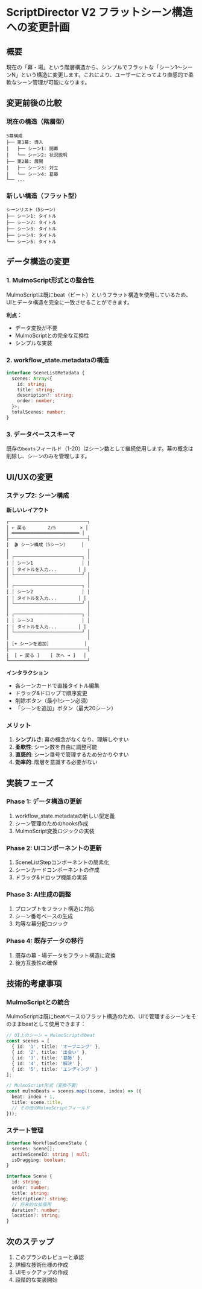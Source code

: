 # ScriptDirector V2 フラットシーン構造への変更計画

## 概要

現在の「幕・場」という階層構造から、シンプルでフラットな「シーン1〜シーンN」という構造に変更します。これにより、ユーザーにとってより直感的で柔軟なシーン管理が可能になります。

## 変更前後の比較

### 現在の構造（階層型）
```
5幕構成
├── 第1幕: 導入
│   ├── シーン1: 開幕
│   └── シーン2: 状況説明
├── 第2幕: 展開
│   ├── シーン3: 対立
│   └── シーン4: 葛藤
└── ...
```

### 新しい構造（フラット型）
```
シーンリスト（5シーン）
├── シーン1: タイトル
├── シーン2: タイトル
├── シーン3: タイトル
├── シーン4: タイトル
└── シーン5: タイトル
```

## データ構造の変更

### 1. MulmoScript形式との整合性

MulmoScriptは既にbeat（ビート）というフラット構造を使用しているため、UIとデータ構造を完全に一致させることができます。

**利点：**
- データ変換が不要
- MulmoScriptとの完全な互換性
- シンプルな実装

### 2. workflow_state.metadataの構造

```typescript
interface SceneListMetadata {
  scenes: Array<{
    id: string;
    title: string;
    description?: string;
    order: number;
  }>;
  totalScenes: number;
}
```

### 3. データベーススキーマ

既存の`beats`フィールド（1-20）はシーン数として継続使用します。幕の概念は削除し、シーンのみを管理します。

## UI/UXの変更

### ステップ2: シーン構成

**新しいレイアウト**
```
┌─────────────────────────────┐
│ ← 戻る        2/5         × │
│ ━━━━━━━━━━━━━━━━━━━━━━━━━ │
├─────────────────────────────┤
│  🎬 シーン構成（5シーン）     │
│                             │
│ ┌─────────────────────────┐ │
│ │ シーン1                  │ │
│ │ タイトルを入力...        │ │
│ └─────────────────────────┘ │
│                             │
│ ┌─────────────────────────┐ │
│ │ シーン2                  │ │
│ │ タイトルを入力...        │ │
│ └─────────────────────────┘ │
│                             │
│ ┌─────────────────────────┐ │
│ │ シーン3                  │ │
│ │ タイトルを入力...        │ │
│ └─────────────────────────┘ │
│                             │
│ [+ シーンを追加]             │
├─────────────────────────────┤
│  [ ← 戻る ]    [ 次へ → ]   │
└─────────────────────────────┘
```

**インタラクション**
- 各シーンカードで直接タイトル編集
- ドラッグ&ドロップで順序変更
- 削除ボタン（最小1シーン必須）
- 「シーンを追加」ボタン（最大20シーン）

### メリット

1. **シンプルさ**: 幕の概念がなくなり、理解しやすい
2. **柔軟性**: シーン数を自由に調整可能
3. **直感的**: シーン番号で管理するため分かりやすい
4. **効率的**: 階層を意識する必要がない

## 実装フェーズ

### Phase 1: データ構造の更新
1. workflow_state.metadataの新しい型定義
2. シーン管理のためのhooks作成
3. MulmoScript変換ロジックの実装

### Phase 2: UIコンポーネントの更新
1. SceneListStepコンポーネントの簡素化
2. シーンカードコンポーネントの作成
3. ドラッグ&ドロップ機能の実装

### Phase 3: AI生成の調整
1. プロンプトをフラット構造に対応
2. シーン番号ベースの生成
3. 均等な幕分配ロジック

### Phase 4: 既存データの移行
1. 既存の幕・場データをフラット構造に変換
2. 後方互換性の確保

## 技術的考慮事項

### MulmoScriptとの統合

MulmoScriptは既にbeatベースのフラット構造のため、UIで管理するシーンをそのままbeatとして使用できます：

```typescript
// UI上のシーン = MulmoScriptのbeat
const scenes = [
  { id: '1', title: 'オープニング' },
  { id: '2', title: '出会い' },
  { id: '3', title: '葛藤' },
  { id: '4', title: '解決' },
  { id: '5', title: 'エンディング' }
];

// MulmoScript形式（変換不要）
const mulmoBeats = scenes.map((scene, index) => ({
  beat: index + 1,
  title: scene.title,
  // その他のMulmoScriptフィールド
}));
```

### ステート管理

```typescript
interface WorkflowSceneState {
  scenes: Scene[];
  activeSceneId: string | null;
  isDragging: boolean;
}

interface Scene {
  id: string;
  order: number;
  title: string;
  description?: string;
  // 将来的な拡張用
  duration?: number;
  location?: string;
}
```

## 次のステップ

1. このプランのレビューと承認
2. 詳細な技術仕様の作成
3. UIモックアップの作成
4. 段階的な実装開始